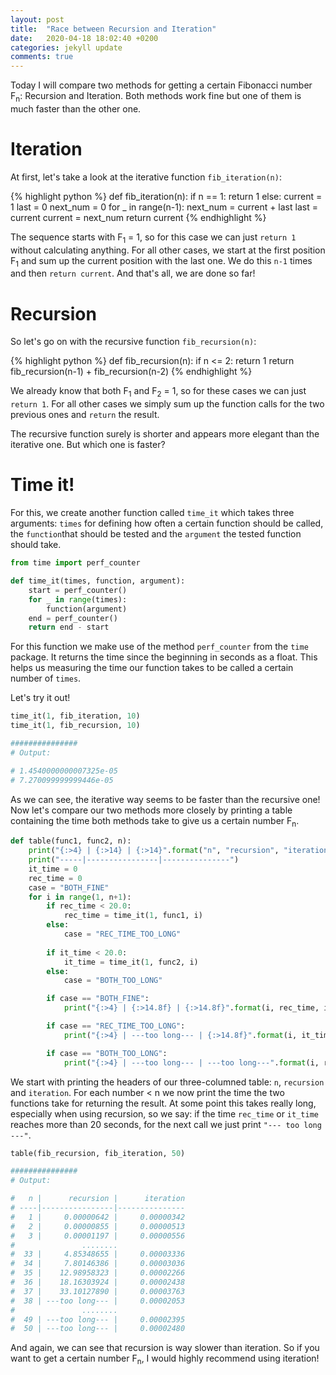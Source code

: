 ```yaml
---
layout: post
title:  "Race between Recursion and Iteration"
date:   2020-04-18 18:02:40 +0200
categories: jekyll update
comments: true
---
```



Today I will compare two methods for getting a certain Fibonacci number F<sub>n</sub>: Recursion and Iteration.
Both methods work fine but one of them is much faster than the other one.

# Iteration

At first, let's take a look at the iterative function `fib_iteration(n)`:

{% highlight python %}
def fib_iteration(n):
    if n == 1:
        return 1
    else:
        current = 1
        last = 0
        next_num = 0
        for _ in range(n-1):
            next_num = current + last
            last = current
            current = next_num
        return current
{% endhighlight %}

The sequence starts with F<sub>1</sub> = 1, so for this case we can just `return 1` without calculating anything.
For all other cases, we start at the first position F<sub>1</sub> and sum up the current position with the last one. We do this `n-1` times and then `return current`.
And that's all, we are done so far!

# Recursion

So let's go on with the recursive function `fib_recursion(n)`:

{% highlight python %}
def fib_recursion(n):
    if n <= 2:
        return 1
    return fib_recursion(n-1) + fib_recursion(n-2)
{% endhighlight %}

We already know that both F<sub>1</sub> and F<sub>2</sub> = 1, so for these cases we can just `return 1`.
For all other cases we simply sum up the function calls for the two previous ones and `return` the result.

The recursive function surely is shorter and appears more elegant than the iterative one. But which one is faster?

# Time it!

For this, we create another function called `time_it` which takes three arguments: `times` for defining how often a certain function should be called, the `function`that should be tested and the `argument` the tested function should take.

```python
from time import perf_counter

def time_it(times, function, argument):
    start = perf_counter()
    for _ in range(times):
        function(argument)
    end = perf_counter()
    return end - start
```

For this function we make use of the method `perf_counter` from the `time` package. It returns the time since the beginning in seconds as a float. This helps us measuring the time our function takes to be called a certain number of `times`.

Let's try it out!

```python
time_it(1, fib_iteration, 10)
time_it(1, fib_recursion, 10)

###############
# Output:

# 1.4540000000007325e-05
# 7.270099999999446e-05
```

As we can see, the iterative way seems to be faster than the recursive one!
Now let's compare our two methods more closely by printing a table containing the time both methods take to give us a certain number F<sub>n</sub>.

```python
def table(func1, func2, n):
    print("{:>4} | {:>14} | {:>14}".format("n", "recursion", "iteration"))
    print("-----|----------------|---------------")
    it_time = 0
    rec_time = 0
    case = "BOTH_FINE"
    for i in range(1, n+1):
        if rec_time < 20.0:
            rec_time = time_it(1, func1, i)
        else:
            case = "REC_TIME_TOO_LONG"
            
        if it_time < 20.0:
            it_time = time_it(1, func2, i)
        else:
            case = "BOTH_TOO_LONG"

        if case == "BOTH_FINE":
            print("{:>4} | {:>14.8f} | {:>14.8f}".format(i, rec_time, it_time))

        if case == "REC_TIME_TOO_LONG":
            print("{:>4} | ---too long--- | {:>14.8f}".format(i, it_time))

        if case == "BOTH_TOO_LONG":
            print("{:>4} | ---too long--- | ---too long---".format(i, rec_time, it_time))
```

We start with printing the headers of our three-columned table: `n`, `recursion` and `iteration`. For each number < n we now print the time the two functions take for returning the result.
At some point this takes really long, especially when using recursion, so we say: if the time `rec_time` or `it_time` reaches more than 20 seconds, for the next call we just print `"--- too long ---"`.

```python
table(fib_recursion, fib_iteration, 50)

###############
# Output:

#   n |      recursion |      iteration
# ----|----------------|---------------
#   1 |     0.00000642 |     0.00000342
#   2 |     0.00000855 |     0.00000513
#   3 |     0.00001197 |     0.00000556
#               ........
#  33 |     4.85348655 |     0.00003336
#  34 |     7.80146386 |     0.00003036
#  35 |    12.98958323 |     0.00002266
#  36 |    18.16303924 |     0.00002438
#  37 |    33.10127890 |     0.00003763
#  38 | ---too long--- |     0.00002053
#               ........
#  49 | ---too long--- |     0.00002395
#  50 | ---too long--- |     0.00002480
```


And again, we can see that recursion is way slower than iteration.
So if you want to get a certain number F<sub>n</sub>, I would highly recommend using iteration!
